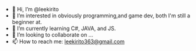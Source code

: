 - 👋 Hi, I’m @leekirito
- 👀 I’m interested in obviously programming,and game dev, both I'm still a beginner at. 
- 🌱 I’m currently learning C#, JAVA, and JS.
- 💞️ I’m looking to collaborate on ...
- 📫 How to reach me: leekirito363@gmail.com

<!---
leekirito/leekirito is a ✨ special ✨ repository because its `README.md` (this file) appears on your GitHub profile.
You can click the Preview link to take a look at your changes.
--->
